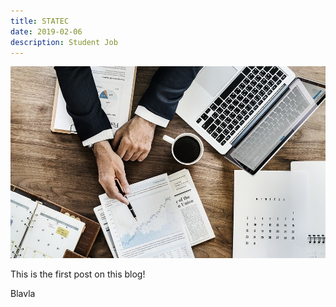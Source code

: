 ```yaml
---
title: STATEC
date: 2019-02-06
description: Student Job
---
```


![SKP](img/1200/16x9/SKP.jpg)

This is the first post on this blog!

Blavla
